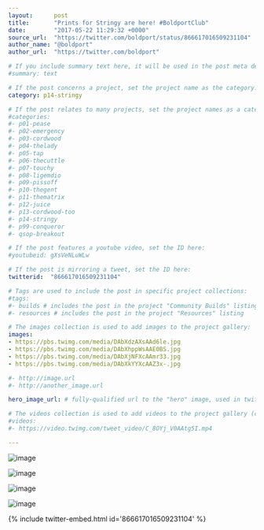 ```yaml
---
layout:      post
title:       "Prints for Stringy are here! #BoldportClub"
date:        "2017-05-22 11:29:32 +0000"
source_url:  "https://twitter.com/boldport/status/866617016509231104"
author_name: "@boldport"
author_url:  "https://twitter.com/boldport"

# If you include summary text here, it will be used in the post meta description instead of an excerpt from the post body
#summary: text

# If the post concerns a project, set the project name as the category:
category: p14-stringy

# If the post relates to many projects, set the project names as a categories array:
#categories:
#- p01-pease
#- p02-emergency
#- p03-cordwood
#- p04-thelady
#- p05-tap
#- p06-thecuttle
#- p07-touchy
#- p08-ligemdio
#- p09-pissoff
#- p10-thegent
#- p11-thematrix
#- p12-juice
#- p13-cordwood-too
#- p14-stringy
#- p99-conqueror
#- qsop-breakout

# If the post features a youtube video, set the ID here:
#youtubeid: gXsVeNLuWLw

# If the post is mirroring a tweet, set the ID here:
twitterid:  "866617016509231104"

# Tags are used to include the post in specific project collections:
#tags:
#- builds # includes the post in the project "Community Builds" listing
#- resources # includes the post in the project "Resources" listing

# The images collection is used to add images to the project gallery:
images:
- https://pbs.twimg.com/media/DAbXdzAXsAAd6le.jpg
- https://pbs.twimg.com/media/DAbXhppWsAAE0BS.jpg
- https://pbs.twimg.com/media/DAbXjNFXcAAmr33.jpg
- https://pbs.twimg.com/media/DAbXkYYXcAAZ3x-.jpg

#- http://image.url
#- http://another_image.url

hero_image_url: # fully-qualified url to the "hero" image, used in twitter cards for example

# The videos collection is used to add videos to the project gallery (currently only mp4):
#videos:
#- https://video.twimg.com/tweet_video/C_8OYj_V0AAtg5I.mp4

---
```


![image](https://pbs.twimg.com/media/DAbXdzAXsAAd6le.jpg)

![image](https://pbs.twimg.com/media/DAbXhppWsAAE0BS.jpg)

![image](https://pbs.twimg.com/media/DAbXjNFXcAAmr33.jpg)

![image](https://pbs.twimg.com/media/DAbXkYYXcAAZ3x-.jpg)

{% include twitter-embed.html id='866617016509231104' %}


